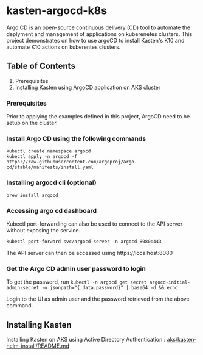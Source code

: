 # kasten-argocd-k8s
Argo CD is an open-source continuous delivery (CD) tool to automate the deplyment and management of applications on kuberenetes clusters. This project demonstrates on how to use argoCD to install Kasten's K10 and automate K10 actions on kuberentes clusters.

## Table of Contents

1. Prerequisites
2. Installing Kasten using ArgoCD application on AKS cluster

### Prerequisites
Prior to applying the examples defined in this project, ArgoCD need to be setup on the cluster. 

### Install Argo CD using the following commands

```
kubectl create namespace argocd
kubectl apply -n argocd -f https://raw.githubusercontent.com/argoproj/argo-cd/stable/manifests/install.yaml
```

### Installing argocd cli (optional)

`
brew install argocd
`

### Accessing argo cd dashboard

Kubectl port-forwarding can also be used to connect to the API server without exposing the service.

`
kubectl port-forward svc/argocd-server -n argocd 8080:443
`

The API server can then be accessed using https://localhost:8080

### Get the Argo CD admin user password to login

To get the password, run
`
kubectl -n argocd get secret argocd-initial-admin-secret -o jsonpath="{.data.password}" | base64 -d && echo
`

Login to the UI as admin user and the password retrieved from the above command.

## Installing Kasten

Installing Kasten on AKS using Active Directory Authentication : [aks/kasten-helm-install/README.md](https://github.com/smohandass/kasten-argocd-k8s/edit/main/aks/kasten-helm-install/README.md)
